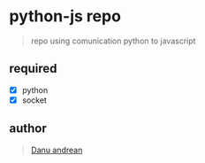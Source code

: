 # python-js repo
> repo using comunication python to javascript

## required
- [x] python
- [x] socket

## author
> <a href="https://me-danuandrean.github.io/">Danu andrean</a>
